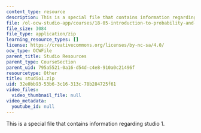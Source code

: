 ```yaml
---
content_type: resource
description: This is a special file that contains information regarding studio 1.
file: /ol-ocw-studio-app/courses/18-05-introduction-to-probability-and-statistics-spring-2014/32e0bb9353b63c16313c78b284725f61_studio1.zip
file_size: 3084
file_type: application/zip
learning_resource_types: []
license: https://creativecommons.org/licenses/by-nc-sa/4.0/
ocw_type: OCWFile
parent_title: Studio Resources
parent_type: CourseSection
parent_uid: 795a5521-0a16-d54d-c4e8-910a0c21496f
resourcetype: Other
title: studio1.zip
uid: 32e0bb93-53b6-3c16-313c-78b284725f61
video_files:
  video_thumbnail_file: null
video_metadata:
  youtube_id: null
---
```

This is a special file that contains information regarding studio 1.